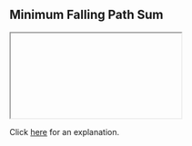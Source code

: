 ##  Minimum Falling Path Sum 

<iframe></iframe>

Click [here](Explanation.md) for an explanation.

